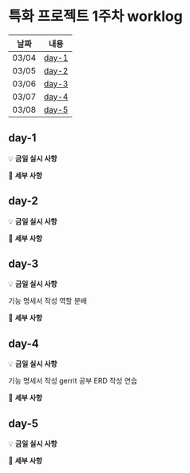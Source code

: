 # 특화 프로젝트 1주차 worklog

|날짜|내용|
|:---:|:---:|
|03/04|[day-1](#day-1)|
|03/05|[day-2](#day-2)|
|03/06|[day-3](#day-3)|
|03/07|[day-4](#day-4)|
|03/08|[day-5](#day-5)|


## day-1

💡 **금일 실시 사항**

    

📜 **세부 사항**

    
## day-2

💡 **금일 실시 사항**

    
📜 **세부 사항**

## day-3

💡 **금일 실시 사항**

기능 명세서 작성
역할 분배

📜 **세부 사항**

## day-4

💡 **금일 실시 사항**

기능 명세서 작성
gerrit 공부
ERD 작성 연습


📜 **세부 사항**

## day-5

💡 **금일 실시 사항**


📜 **세부 사항**